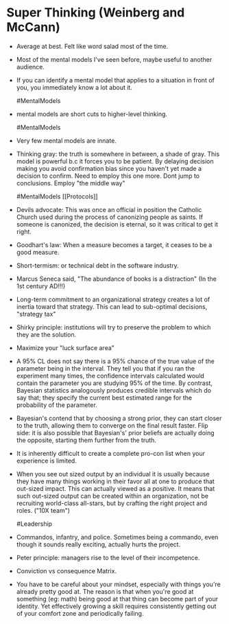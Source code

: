 # Super Thinking (Weinberg and McCann)

- Average at best. Felt like word salad most of the time.

- Most of the mental models I've seen before, maybe useful to another audience.

- If you can identify a mental model that applies to a situation in front of you, you immediately know a lot about it.

  #MentalModels

- mental models are short cuts to higher-level thinking.

  #MentalModels

- Very few mental models are innate.

- Thinking gray: the truth is somewhere in between, a shade of gray.
   This model is powerful b.c it forces you to be patient. By delaying decision making you avoid confirmation bias since you haven't yet made a decision to confirm.
   Need to employ this one more.  Dont jump to conclusions.  Employ "the middle way"

  #MentalModels [[Protocols]]

- Devils advocate: This was once an official in position the Catholic Church used during the process of canonizing people as saints. If someone is canonized, the decision is eternal, so it was critical to get it right.

- Goodhart's law: When a measure becomes a target, it ceases to be a good measure.

- Short-termism: or technical debt in the software industry.

- Marcus Seneca said, "The abundance of books is a distraction" (In the 1st century AD!!!)

- Long-term commitment to an organizational strategy creates a lot of inertia toward that strategy. This can lead to sub-optimal decisions, "strategy tax"

- Shirky principle: institutions will try to preserve the problem to which they are the solution.

- Maximize your "luck surface area"

- A 95% CL does not say there is a 95% chance of the true value of the parameter being in the interval. They tell you that if you ran the experiment many times, the confidence intervals calculated would contain the parameter you are studying 95% of the time.
  By contrast, Bayesian statistics analogously produces credible intervals which do say that; they specify the current best estimated range for the probability of the parameter.

- Bayesian's contend that by choosing a strong prior, they can start closer to the truth, allowing them to converge on the final result faster.
  Flip side: it is also possible that Bayesian's' prior beliefs are actually doing the opposite, starting them further from the truth.

- It is inherently difficult to create a complete pro-con list when your experience is limited.

- When you see out sized output by an individual it is usually because they have many things working in their favor all at one to produce that out-sized impact. This can actually viewed as a positive. It means that such out-sized output can be created within an organization, not be recruiting world-class all-stars, but by crafting the right project and roles. ("10X team")

  #Leadership

- Commandos, infantry, and police.  Sometimes being a commando, even though it sounds really exciting, actually hurts the project.

- Peter principle: managers rise to the level of their incompetence.

- Conviction vs consequence Matrix.

- You have to be careful about your mindset, especially with things you're already pretty good at. The reason is that when you're good at something (eg: math) being good at that thing can become part of your identity. Yet effectively growing a skill requires consistently getting out of your comfort zone and periodically failing. 